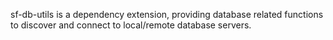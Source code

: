 sf-db-utils is a dependency extension, providing database related
functions to discover and connect to local/remote database servers.
